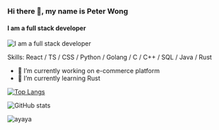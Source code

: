 ### Hi there 👋, my name is Peter Wong

#### I am a full stack developer

![I am a full stack developer ](https://cutshort.io/blog/wp-content/uploads/2018/04/bd1e5c2457278a37313c55ce8c887aa3.jpg)

Skills: React / TS / CSS / Python / Golang / C / C++ / SQL / Java / Rust

- 🔭 I’m currently working on e-commerce platform
- 🌱 I’m currently learning Rust

[![Top Langs](https://github-readme-stats.vercel.app/api/top-langs/?username=WKL10086)](https://github.com/anuraghazra/github-readme-stats)

![GitHub stats](https://github-readme-stats.vercel.app/api?username=WKL10086&show_icons=true&count_private=true)

![ayaya](https://count.ayaya.beauty/get/@WKL10086?theme=rule34)
